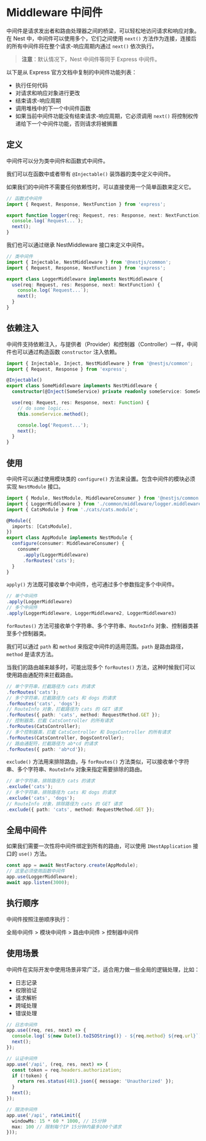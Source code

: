 # Middleware 中间件

中间件是请求发出者和路由处理器之间的桥梁，可以轻松地访问请求和响应对象。在 Nest 中，中间件可以使用多个，它们之间使用 `next()` 方法作为连接，连接后的所有中间件将在整个请求-响应周期内通过 `next()` 依次执行。

> **注意**：默认情况下，Nest 中间件等同于 Express 中间件。

以下是从 Express 官方文档中复制的中间件功能列表：

- 执行任何代码
- 对请求和响应对象进行更改
- 结束请求-响应周期
- 调用堆栈中的下一个中间件函数
- 如果当前中间件功能没有结束请求-响应周期，它必须调用 `next()` 将控制权传递给下一个中间件功能，否则请求将被搁置

## 定义

中间件可以分为类中间件和函数式中间件。

我们可以在函数中或者带有 `@Injectable()` 装饰器的类中定义中间件。

如果我们的中间件不需要任何依赖性时，可以直接使用一个简单函数来定义它。

```ts
// 函数式中间件
import { Request, Response, NextFunction } from 'express';

export function logger(req: Request, res: Response, next: NextFunction) {
  console.log(`Request...`);
  next();
}
```

我们也可以通过继承 NestMiddleware 接口来定义中间件。

```ts
// 类中间件
import { Injectable, NestMiddleware } from '@nestjs/common';
import { Request, Response, NextFunction } from 'express';

export class LoggerMiddleware implements NestMiddleware {
  use(req: Request, res: Response, next: NextFunction) {
    console.log(`Request...`);
    next();
  }
}
```

## 依赖注入

中间件支持依赖注入，与提供者（Provider）和控制器（Controller）一样，中间件也可以通过构造函数 `constructor` 注入依赖。

```ts
import { Injectable, Inject, NestMiddleware } from '@nestjs/common';
import { Request, Response } from 'express';

@Injectable()
export class SomeMiddleware implements NestMiddleware {
  constructor(@Inject(SomeService) private readonly someService: SomeService) {}

  use(req: Request, res: Response, next: Function) {
    // do some logic...
    this.someService.method();

    console.log('Request...');
    next();
  }
}
```

## 使用

中间件可以通过使用模块类的 `configure()` 方法来设置。包含中间件的模块必须实现 `NestModule` 接口。

```ts
import { Module, NestModule, MiddlewareConsumer } from '@nestjs/common';
import { LoggerMiddleware } from './common/middleware/logger.middleware';
import { CatsModule } from './cats/cats.module';

@Module({
  imports: [CatsModule],
})
export class AppModule implements NestModule {
  configure(consumer: MiddlewareConsumer) {
    consumer
      .apply(LoggerMiddleware)
      .forRoutes('cats');
  }
}
```

`apply()` 方法既可接收单个中间件，也可通过多个参数指定多个中间件。

```ts
// 单个中间件
.apply(LoggerMiddleware)
// 多个中间件
.apply(LoggerMiddleware, LoggerMiddleware2, LoggerMiddleware3)
```

`forRoutes()` 方法可接收单个字符串、多个字符串、`RouteInfo` 对象、控制器类甚至多个控制器类。

我们可以通过 `path` 和 `method` 来指定中间件的适用范围。`path` 是路由路径，`method` 是请求方法。

当我们的路由越来越多时，可能出现多个 `forRoutes()` 方法，这种时候我们可以使用路由通配符来拦截路由。

```ts
// 单个字符串，拦截路径为 cats 的请求
.forRoutes('cats');
// 多个字符串，拦截路径为 cats 和 dogs 的请求
.forRoutes('cats', 'dogs');
// RouteInfo 对象，拦截路径为 cats 的 GET 请求
.forRoutes({ path: 'cats', method: RequestMethod.GET });
// 控制器类，拦截 CatsController 的所有请求
.forRoutes(CatsController);
// 多个控制器类，拦截 CatsController 和 DogsController 的所有请求
.forRoutes(CatsController, DogsController);
// 路由通配符，拦截路径为 ab*cd 的请求
.forRoutes({ path: 'ab*cd'});
```

`exclude()` 方法用来排除路由，与 `forRoutes()` 方法类似，可以接收单个字符串、多个字符串、`RouteInfo` 对象来指定需要排除的路由。

```ts
// 单个字符串，排除路径为 cats 的请求
.exclude('cats');
// 多个字符串，排除路径为 cats 和 dogs 的请求
.exclude('cats', 'dogs');
// RouteInfo 对象，排除路径为 cats 的 GET 请求
.exclude({ path: 'cats', method: RequestMethod.GET });
```

## 全局中间件

如果我们需要一次性将中间件绑定到所有的路由，可以使用 `INestApplication` 接口的 `use()` 方法。

```ts
const app = await NestFactory.create(AppModule);
// 这里必须使用函数中间件
app.use(LoggerMiddleware);
await app.listen(3000);
```

## 执行顺序

中间件按照注册顺序执行：

全局中间件 > 模块中间件 > 路由中间件 > 控制器中间件

## 使用场景

中间件在实际开发中使用场景非常广泛，适合用力做一些全局的逻辑处理，比如：

- 日志记录
- 权限验证
- 请求解析
- 跨域处理
- 错误处理

```ts
// 日志中间件
app.use((req, res, next) => {
  console.log(`${new Date().toISOString()} - ${req.method} ${req.url}`);
  next();
});

// 认证中间件
app.use('/api', (req, res, next) => {
  const token = req.headers.authorization;
  if (!token) {
    return res.status(401).json({ message: 'Unauthorized' });
  }
  next();
});

// 限流中间件
app.use('/api', rateLimit({
  windowMs: 15 * 60 * 1000, // 15分钟
  max: 100 // 限制每个IP 15分钟内最多100个请求
}));
```